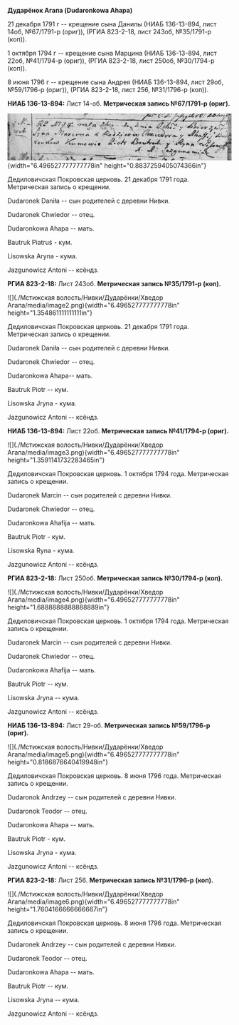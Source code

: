**Дударёнок Агапа (Dudaronkowa Ahapa)**

21 декабря 1791 г -- крещение сына Данилы (НИАБ 136-13-894, лист 14об,
№67/1791-р (ориг)), (РГИА 823-2-18, лист 243об, №35/1791-р (коп)).

1 октября 1794 г -- крещение сына Марцина (НИАБ 136-13-894, лист 22об,
№41/1794-р (ориг)), (РГИА 823-2-18, лист 250об, №30/1794-р (коп)).

8 июня 1796 г -- крещение сына Андрея (НИАБ 136-13-894, лист 29об,
№59/1796-р (ориг)), (РГИА 823-2-18, лист 256, №31/1796-р (коп)).

**НИАБ 136-13-894:** Лист 14-об. **Метрическая запись №67/1791-р
(ориг).**

![](./media/7cb22e7e46d1f1d118fe0b289b6de227080b053a.png){width="6.496527777777778in"
height="0.8837259405074366in"}

Дедиловичская Покровская церковь. 21 декабря 1791 года. Метрическая
запись о крещении.

Dudaronek Daniła -- сын родителей с деревни Нивки.

Dudaronek Chwiedor -- отец.

Dudaronkowa Ahapa -- мать.

Bautruk Piatruś - кум.

Lisowska Aryna - кума.

Jazgunowicz Antoni -- ксёндз.

**РГИА 823-2-18:** Лист 243об. **Метрическая запись №35/1791-р (коп).**

![](./Мстижская волость/Нивки/Дударёнки/Хведор Агапа/media/image2.png){width="6.496527777777778in"
height="1.354861111111111in"}

Дедиловичская Покровская церковь. 21 декабря 1791 года. Метрическая
запись о крещении.

Dudaronek Daniła -- сын родителей с деревни Нивки.

Dudaronek Chwiedor -- отец.

Dudaronkowa Ahapa-- мать.

Bautruk Piotr -- кум.

Lisowska Jryna - кума.

Jazgunowicz Antoni -- ксёндз.

**НИАБ 136-13-894:** Лист 22об. **Метрическая запись №41/1794-р
(ориг).**

![](./Мстижская волость/Нивки/Дударёнки/Хведор Агапа/media/image3.png){width="6.496527777777778in"
height="1.3591141732283465in"}

Дедиловичская Покровская церковь. 1 октября 1794 года. Метрическая
запись о крещении.

Dudaronek Marcin -- сын родителей с деревни Нивки.

Dudaronek Chwiedor -- отец.

Dudaronkowa Ahafija -- мать.

Bautruk Piotr - кум.

Lisowska Ryna - кума.

Jazgunowicz Antoni -- ксёндз.

**РГИА 823-2-18:** Лист 250об. **Метрическая запись №30/1794-р (коп).**

![](./Мстижская волость/Нивки/Дударёнки/Хведор Агапа/media/image4.png){width="6.496527777777778in"
height="1.6888888888888889in"}

Дедиловичская Покровская церковь. 1 октября 1794 года. Метрическая
запись о крещении.

Dudaronek Marcin -- сын родителей с деревни Нивки.

Dudaronek Chwiedor -- отец.

Dudaronkowa Ahafija -- мать.

Bautruk Piotr -- кум.

Lisowska Jryna -- кума.

Jazgunowicz Antoni -- ксёндз.

**НИАБ 136-13-894:** Лист 29-об. **Метрическая запись №59/1796-р
(ориг).**

![](./Мстижская волость/Нивки/Дударёнки/Хведор Агапа/media/image5.png){width="6.496527777777778in"
height="0.8186876640419948in"}

Дедиловичская Покровская церковь. 8 июня 1796 года. Метрическая запись о
крещении.

Dudaronok Andrzey -- сын родителей с деревни Нивки.

Dudaronok Teodor -- отец.

Dudaronkowa Ahapa -- мать.

Bautruk Piotr - кум.

Lisowska Jryna - кума.

Jazgunowicz Antoni -- ксёндз.

**РГИА 823-2-18:** Лист 256. **Метрическая запись №31/1796-р (коп).**

![](./Мстижская волость/Нивки/Дударёнки/Хведор Агапа/media/image6.png){width="6.496527777777778in"
height="1.7604166666666667in"}

Дедиловичская Покровская церковь. 8 июня 1796 года. Метрическая запись о
крещении.

Dudaronek Andrzey -- сын родителей с деревни Нивки.

Dudaronek Teodor -- отец.

Dudaronkowa Ahapa -- мать.

Bautruk Piotr -- кум.

Lisowska Jryna -- кума.

Jazgunowicz Antoni -- ксёндз.
